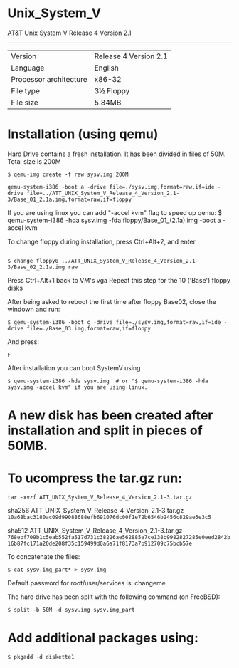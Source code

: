 # Unix_System_V
AT&amp;T Unix System V Release 4 Version 2.1

---------------------------------------

|   |   |
| ------------- | ------------- |
| Version | Release 4 Version 2.1 |
| Language | English |
| Processor architecture | x86-32 |
| File type | 3½ Floppy |
| File size | 5.84MB |

# Installation (using qemu)

Hard Drive contains a fresh installation.
It has been divided in files of 50M. Total size is 200M

```
$ qemu-img create -f raw sysv.img 200M

qemu-system-i386 -boot a -drive file=./sysv.img,format=raw,if=ide -drive file=../ATT_UNIX_System_V_Release_4_Version_2.1-3/Base_01_2.1a.img,format=raw,if=floppy
```

If you are using linux you can add "-accel kvm" flag to speed up qemu: $ qemu-system-i386 -hda sysv.img -fda floppy/Base_01\_\(2.1a\).img -boot a -accel kvm

To change floppy during installation, press Ctrl+Alt+2, and enter 
```

$ change floppy0 ../ATT_UNIX_System_V_Release_4_Version_2.1-3/Base_02_2.1a.img raw
```
Press Ctrl+Alt+1 back to VM's vga
Repeat this step for the 10 ('Base') floppy disks

After being asked to reboot the first time after floppy Base02, close the windown and run:
```
$ qemu-system-i386 -boot c -drive file=./sysv.img,format=raw,if=ide -drive file=./Base_03.img,format=raw,if=floppy
```

And press:
```
F
```


After installation you can boot SystemV using
```
$ qemu-system-i386 -hda sysv.img  # or "$ qemu-system-i386 -hda sysv.img -accel kvm" if you are using linux.
```

# A new disk has been created after installation and split in pieces of 50MB.

# To ucompress the tar.gz run:
```
tar -xvzf ATT_UNIX_System_V_Release_4_Version_2.1-3.tar.gz
```

sha256 ATT_UNIX_System_V_Release_4_Version_2.1-3.tar.gz
`10a68bac3180ac09d99088688efb691076dc00f1e72b6546b2456c829ae5e3c5`

sha512 ATT_UNIX_System_V_Release_4_Version_2.1-3.tar.gz
`768ebf709b1c5eab552fa517d731c38226ae562885e7ce138b9982827285e0eed2842b16b87fc171a20de208f35c159499d0a6a71f8173a7b912709c75bcb57e`


To concatenate the files:
```
$ cat sysv.img_part* > sysv.img
```

Default password for root/user/services is: changeme

The hard drive has been split with the following command (on FreeBSD):
```
$ split -b 50M -d sysv.img sysv.img_part
```

# Add additional packages using:
```
$ pkgadd -d diskette1
```
